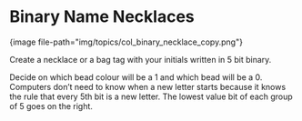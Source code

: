 # Binary Name Necklaces

{image file-path="img/topics/col_binary_necklace_copy.png"}

Create a necklace or a bag tag with your initials written in 5 bit binary.

Decide on which bead colour will be a 1 and which bead will be a 0.
Computers don’t need to know when a new letter starts because it knows the rule that every 5th bit is a new letter. 
The lowest value bit of each group of 5 goes on the right. 
